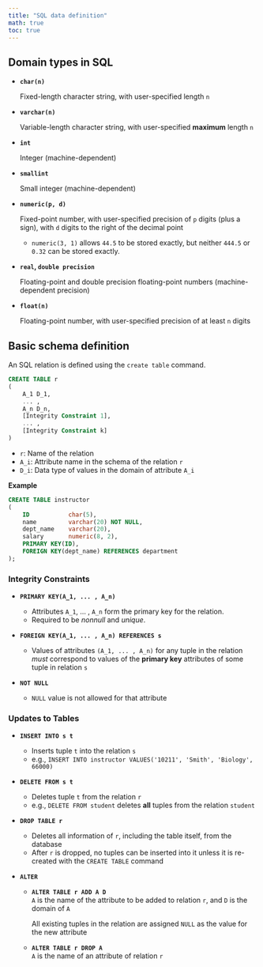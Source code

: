 ```yaml
---
title: "SQL data definition"
math: true
toc: true
---
```


## Domain types in SQL

- **`char(n)`**
  
    Fixed-length character string, with user-specified length `n`
    
- **`varchar(n)`**
  
    Variable-length character string, with user-specified **maximum** length `n`
    
- **`int`**
  
    Integer (machine-dependent)
    
- **`smallint`**
  
    Small integer (machine-dependent)
    
- **`numeric(p, d)`**
  
    Fixed-point  number, with user-specified precision of `p` digits (plus a sign), with `d` digits to the right of the decimal point
    - `numeric(3, 1)` allows `44.5` to be stored exactly, but neither `444.5` or `0.32` can be stored exactly.
  
- **`real`, `double precision`**
  
    Floating-point and double precision floating-point numbers (machine-dependent precision)
    
- **`float(n)`**
  
    Floating-point number, with user-specified precision of at least `n` digits
    

## Basic schema definition

An SQL relation is defined using the `create table` command.

```sql
CREATE TABLE r
(
	A_1 D_1,
	... ,
	A_n D_n,
	[Integrity Constraint 1],
	... ,
	[Integrity Constraint k]
)
```

- `r`: Name of the relation
- `A_i`: Attribute name in the schema of the relation `r`
- `D_i`: Data type of values in the domain of attribute `A_i`

**Example**
```sql
CREATE TABLE instructor
(
	ID           char(5),
	name         varchar(20) NOT NULL,
	dept_name    varchar(20),
	salary       numeric(8, 2),
	PRIMARY KEY(ID),
	FOREIGN KEY(dept_name) REFERENCES department
);
```
    

### Integrity Constraints

- **`PRIMARY KEY(A_1, ... , A_n)`**
    - Attributes `A_1`, … , `A_n` form the primary key for the relation.
    - Required to be *nonnull* and *unique*.
    
- **`FOREIGN KEY(A_1, ... , A_n) REFERENCES s`**
    - Values of attributes `(A_1, ... , A_n)` for any tuple in the relation *must* correspond to values of the **primary key** attributes of some tuple in relation `s`
    
- **`NOT NULL`**
    - `NULL` value is not allowed for that attribute
    

### Updates to Tables

- **`INSERT INTO s t`**
    - Inserts tuple `t` into the relation `s`
    - e.g., `INSERT INTO instructor VALUES('10211', 'Smith', 'Biology', 66000)`

- **`DELETE FROM s t`**
    - Deletes tuple `t` from the relation `r`
    - e.g., `DELETE FROM student` deletes **all** tuples from the relation `student`
    
- **`DROP TABLE r`**
    - Deletes all information of `r`, including the table itself, from the database
    - After `r` is dropped, no tuples can be inserted into it unless it is re-created with the `CREATE TABLE` command
    
- **`ALTER`**
    - **`ALTER TABLE r ADD A D`**\
        `A` is the name of the attribute to be added to relation `r`, and `D` is the domain of `A`
        
        All existing tuples in the relation are assigned `NULL` as the value for the new attribute
        
    - **`ALTER TABLE r DROP A`**\
        `A` is the name of an attribute of relation `r`